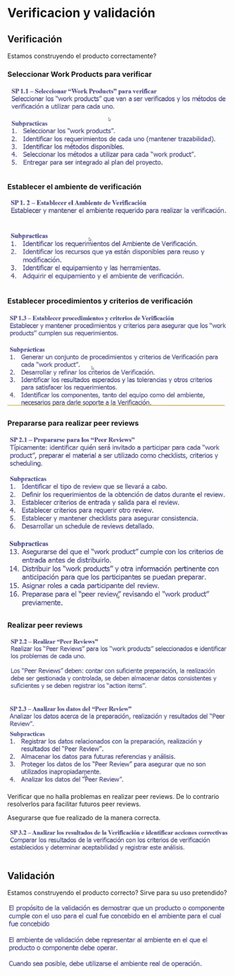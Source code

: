 # Verificacion y validación

## Verificación

Estamos construyendo el producto correctamente?

### Seleccionar Work Products para verificar

![Seleccionar Work Products para verificar](2019-03-08-18-34-34.png)

### Establecer el ambiente de verificación

![Establecer el ambiente de verificación](2019-03-08-18-35-50.png)

### Establecer procedimientos y criterios de verificación

![Establecer procedimientos y criterios de verificación](2019-03-08-18-36-56.png)

### Prepararse para realizar peer reviews

![Prepararse para realizar peer reviews](2019-03-08-18-38-32.png)

![Prepararse para realizar mas peer reviews](2019-03-08-18-43-16.png)

### Realizar peer reviews

![Realizar peer reviews](2019-03-08-18-43-34.png)

![Analizar los datos del peer review](2019-03-08-18-45-22.png)

Verificar que no halla problemas en realizar peer reviews. De lo contrario resolverlos para facilitar futuros peer reviews.

Asegurarse que fue realizado de la manera correcta.

![Analizar los resultados de la verificación](2019-03-08-18-54-42.png)

## Validación

Estamos construyendo el producto correcto? Sirve para su uso pretendido?

![Validación](2019-03-08-18-55-34.png)
